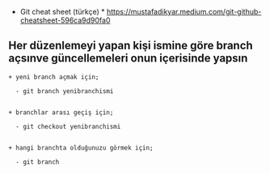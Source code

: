 * Git cheat sheet (türkçe) *
 https://mustafadikyar.medium.com/git-github-cheatsheet-596ca9d90fa0


## Her düzenlemeyi yapan kişi ismine göre branch açsınve güncellemeleri onun içerisinde yapsın

    + yeni branch açmak için;

      - git branch yenibranchismi


    + branchlar arası geçiş için;
      
      - git checkout yenibranchismi

   
    + hangi branchta olduğunuzu görmek için;

      - git branch

